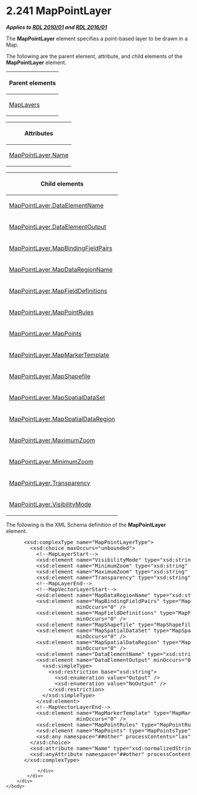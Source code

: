 <html dir="LTR" xmlns:mshelp="http://msdn.microsoft.com/mshelp" xmlns:ddue="http://ddue.schemas.microsoft.com/authoring/2003/5" xmlns:xlink="http://www.w3.org/1999/xlink" xmlns:tool="http://www.microsoft.com/tooltip">
    <head>
        <meta http-equiv="Content-Type" content="text/html; CHARSET=utf-8"></meta>
        <meta name="save" content="history"></meta>
        <title>2.241 MapPointLayer</title>
        <xml>
            <mshelp:toctitle title="2.241 MapPointLayer"></mshelp:toctitle>
            <mshelp:rltitle title="[MS-RDL]: MapPointLayer"></mshelp:rltitle>
            <mshelp:keyword index="A" term="aa1875f4-9842-4672-86d6-306ba5a075aa"></mshelp:keyword>
            <mshelp:attr name="DCSext.ContentType" value="open specification"></mshelp:attr>
            <mshelp:attr name="AssetID" value="aa1875f4-9842-4672-86d6-306ba5a075aa"></mshelp:attr>
            <mshelp:attr name="TopicType" value="kbRef"></mshelp:attr>
            <mshelp:attr name="DCSext.Title" value="[MS-RDL]: MapPointLayer" />
        </xml>
    </head>
    <body>
        <div id="header">
            <h1 class="heading">2.241 MapPointLayer</h1>
        </div>
        <div id="mainSection">
            <div id="mainBody">
                <div id="allHistory" class="saveHistory"></div>
                <div id="sectionSection0" class="section" name="collapseableSection">
                    

<p><b><i>Applies to </i></b><a href="3428e690-a348-4ec7-8a6a-8efb42d2cdee.md"><b><i>RDL 2010/01</i></b></a><b><i>
and </i></b><a href="52ce3983-2bfc-4e72-9359-42aaf5fe4509.md"><b><i>RDL 2016/01</i></b></a></p>

<p>The <b>MapPointLayer</b> element specifies a point-based
layer to be drawn in a Map.</p>

<p>The following are the parent element, attribute, and child
elements of the <b>MapPointLayer</b> element.</p>

<table>
 <thead>
  <tr>
   <th>
   <p>Parent elements</p>
   </th>
  </tr>
 </thead>
 <tr>
  <td>
  <p><a href="6e3c29b0-8940-48ac-a950-d3db026f8e08.md">MapLayers</a></p>
  </td>
 </tr>
</table>

<p> </p>

<table>
 <thead>
  <tr>
   <th>
   <p>Attributes</p>
   </th>
  </tr>
 </thead>
 <tr>
  <td>
  <p><a href="6a1e0bbc-60af-48a6-b944-5699efdbc3dd.md">MapPointLayer.Name</a></p>
  </td>
 </tr>
</table>

<p> </p>

<table>
 <thead>
  <tr>
   <th>
   <p>Child elements </p>
   </th>
  </tr>
 </thead>
 <tr>
  <td>
  <p><a href="e9007429-7fcf-4e49-88b8-ccaf3ec04dec.md">MapPointLayer.DataElementName</a></p>
  </td>
 </tr>
 <tr>
  <td>
  <p><a href="776aec2f-de8a-4db2-b057-b637392950ba.md">MapPointLayer.DataElementOutput</a></p>
  </td>
 </tr>
 <tr>
  <td>
  <p><a href="bf7197ce-e176-4967-8ce8-a4394dbe8cf6.md">MapPointLayer.MapBindingFieldPairs</a></p>
  </td>
 </tr>
 <tr>
  <td>
  <p><a href="da830f2c-fef1-496c-9ca1-e1073255aec5.md">MapPointLayer.MapDataRegionName</a></p>
  </td>
 </tr>
 <tr>
  <td>
  <p><a href="e4106809-58fd-4529-83b1-96fd3c791d6f.md">MapPointLayer.MapFieldDefinitions</a></p>
  </td>
 </tr>
 <tr>
  <td>
  <p><a href="c7c76b43-d802-4faf-8bba-5536747576c8.md">MapPointLayer.MapPointRules</a></p>
  </td>
 </tr>
 <tr>
  <td>
  <p><a href="c2ab976f-45a9-4d60-a228-e45942cf4246.md">MapPointLayer.MapPoints</a></p>
  </td>
 </tr>
 <tr>
  <td>
  <p><a href="52982efb-43ab-4ece-a518-2b0a9c30b9f1.md">MapPointLayer.MapMarkerTemplate</a></p>
  </td>
 </tr>
 <tr>
  <td>
  <p><a href="4dbae6d1-7fad-47fb-829b-cccbca07c8f3.md">MapPointLayer.MapShapefile</a></p>
  </td>
 </tr>
 <tr>
  <td>
  <p><a href="50f66e00-ecd7-48a7-9d10-ca15c307dba9.md">MapPointLayer.MapSpatialDataSet</a></p>
  </td>
 </tr>
 <tr>
  <td>
  <p><a href="e5028a82-02d1-4155-a9ab-78b7550dda05.md">MapPointLayer.MapSpatialDataRegion</a></p>
  </td>
 </tr>
 <tr>
  <td>
  <p><a href="cba0822c-3b22-4ab1-aa25-bc12d09c1b75.md">MapPointLayer.MaximumZoom</a></p>
  </td>
 </tr>
 <tr>
  <td>
  <p><a href="1dbe2d56-a6e6-4ce0-8975-a465e0256f10.md">MapPointLayer.MinimumZoom</a></p>
  </td>
 </tr>
 <tr>
  <td>
  <p><a href="57228ecf-df4c-42de-9033-9b53f9cf81a1.md">MapPointLayer.Transparency</a></p>
  </td>
 </tr>
 <tr>
  <td>
  <p><a href="ee26f174-29b9-4772-b5d0-cddc92a58cb7.md">MapPointLayer.VisibilityMode</a></p>
  </td>
 </tr>
</table>

<p>The following is the XML Schema definition of the <b>MapPointLayer</b>
element.           </p>

<dl>
<dd>
<div><pre> &lt;xsd:complexType name=&quot;MapPointLayerType&quot;&gt;
   &lt;xsd:choice maxOccurs=&quot;unbounded&quot;&gt;
     &lt;!--MapLayerStart--&gt;
     &lt;xsd:element name=&quot;VisibilityMode&quot; type=&quot;xsd:string&quot; minOccurs=&quot;0&quot; /&gt;
     &lt;xsd:element name=&quot;MinimumZoom&quot; type=&quot;xsd:string&quot; minOccurs=&quot;0&quot; /&gt;
     &lt;xsd:element name=&quot;MaximumZoom&quot; type=&quot;xsd:string&quot; minOccurs=&quot;0&quot; /&gt;
     &lt;xsd:element name=&quot;Transparency&quot; type=&quot;xsd:string&quot; minOccurs=&quot;0&quot; /&gt;
     &lt;!--MapLayerEnd--&gt;
     &lt;!--MapVectorLayerStart--&gt;
     &lt;xsd:element name=&quot;MapDataRegionName&quot; type=&quot;xsd:string&quot; minOccurs=&quot;0&quot; /&gt;
     &lt;xsd:element name=&quot;MapBindingFieldPairs&quot; type=&quot;MapBindingFieldPairsType&quot; 
                  minOccurs=&quot;0&quot; /&gt;
     &lt;xsd:element name=&quot;MapFieldDefinitions&quot; type=&quot;MapFieldDefinitionsType&quot; 
                  minOccurs=&quot;0&quot; /&gt;
     &lt;xsd:element name=&quot;MapShapefile&quot; type=&quot;MapShapefileType&quot; minOccurs=&quot;0&quot; /&gt;
     &lt;xsd:element name=&quot;MapSpatialDataSet&quot; type=&quot;MapSpatialDataSetType&quot; 
                  minOccurs=&quot;0&quot; /&gt;
     &lt;xsd:element name=&quot;MapSpatialDataRegion&quot; type=&quot;MapSpatialDataRegionType&quot; 
                  minOccurs=&quot;0&quot; /&gt;
     &lt;xsd:element name=&quot;DataElementName&quot; type=&quot;xsd:string&quot; minOccurs=&quot;0&quot; /&gt;
     &lt;xsd:element name=&quot;DataElementOutput&quot; minOccurs=&quot;0&quot;&gt;
       &lt;xsd:simpleType&gt;
         &lt;xsd:restriction base=&quot;xsd:string&quot;&gt;
           &lt;xsd:enumeration value=&quot;Output&quot; /&gt;
           &lt;xsd:enumeration value=&quot;NoOutput&quot; /&gt;
         &lt;/xsd:restriction&gt;
       &lt;/xsd:simpleType&gt;
     &lt;/xsd:element&gt;
     &lt;!--MapVectorLayerEnd--&gt;
     &lt;xsd:element name=&quot;MapMarkerTemplate&quot; type=&quot;MapMarkerTemplateType&quot; 
                  minOccurs=&quot;0&quot; /&gt;
     &lt;xsd:element name=&quot;MapPointRules&quot; type=&quot;MapPointRulesType&quot; minOccurs=&quot;0&quot; /&gt;
     &lt;xsd:element name=&quot;MapPoints&quot; type=&quot;MapPointsType&quot; minOccurs=&quot;0&quot; /&gt;
     &lt;xsd:any namespace=&quot;##other&quot; processContents=&quot;lax&quot; /&gt;
   &lt;/xsd:choice&gt;
   &lt;xsd:attribute name=&quot;Name&quot; type=&quot;xsd:normalizedString&quot; use=&quot;required&quot; /&gt;
   &lt;xsd:anyAttribute namespace=&quot;##other&quot; processContents=&quot;lax&quot; /&gt;
 &lt;/xsd:complexType&gt;
</pre></div>
</dd></dl>


                </div>
            </div>
        </div>
    </body>
</html>